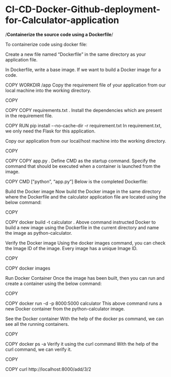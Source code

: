 # CI-CD-Docker-Github-deployment-for-Calculator-application



/****Containerize the source code using a Dockerfile****/


To containerize code using docker file:

Create a new file named “Dockerfile” in the same directory as your application file.

In Dockerfile, write a base image. If we want to build a Docker image for a  code. 







COPY
 WORKDIR /app
Copy the requirement file of your application from our local machine into the working directory.


COPY

COPY
 COPY requirements.txt .
Install the dependencies which are present in the requirement file.




COPY
 RUN pip install --no-cache-dir -r requirement.txt
In requirement.txt, we only need the Flask for this application.

Copy our application from our local/host machine into the working directory.


COPY

COPY
 COPY app.py .
Define CMD as the startup command. Specify the command that should be executed when a container is launched from the image.




COPY
 CMD ["python”, “app.py”]
Below is the completed Dockerfile:



Build the Docker image
Now build the Docker image in the same directory where the Dockerfile and the calculator application file are located using the below command:


COPY

COPY
docker build -t calculator .
Above command instructed Docker to build a new image using the Dockerfile in the current directory and name the image as python-calculator.



Verify the Docker image
Using the docker images command, you can check the Image ID of the image. Every image has a unique Image ID.


COPY

COPY
docker images


Run Docker Container
Once the image has been built, then you can run and create a container using the below command:


COPY

COPY
docker run -d -p 8000:5000 calculator
This above command runs a new Docker container from the python-calculator image.



See the Docker container
With the help of the docker ps command, we can see all the running containers.


COPY

COPY
docker ps -a
Verify it using the curl command
With the help of the curl command, we can verify it.


COPY

COPY
curl http://localhost:8000/add/3/2


